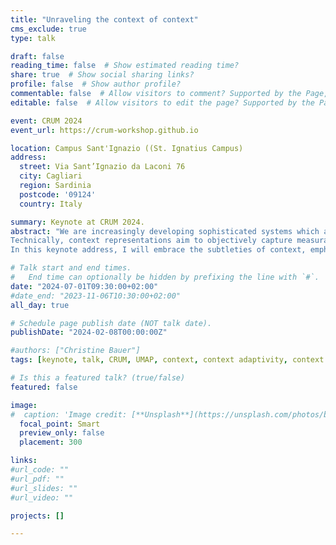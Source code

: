 ```yaml
---
title: "Unraveling the context of context"
cms_exclude: true
type: talk

draft: false
reading_time: false  # Show estimated reading time?
share: true  # Show social sharing links?
profile: false  # Show author profile?
commentable: false  # Allow visitors to comment? Supported by the Page, Post, and Docs content types.
editable: false  # Allow visitors to edit the page? Supported by the Page, Post, and Docs content types.

event: CRUM 2024
event_url: https://crum-workshop.github.io

location: Campus Sant'Ignazio ((St. Ignatius Campus)
address:
  street: Via Sant’Ignazio da Laconi 76
  city: Cagliari
  region: Sardinia
  postcode: '09124'
  country: Italy

summary: Keynote at CRUM 2024.
abstract: "We are increasingly developing sophisticated systems which are aware of the context that they are used in, and intelligently adapt their behavior to this context. This keynote delves into the essence of 'context', acknowledging its diverse conceptualizations in literature, ranging from 'any information' to a few categories. Despite acknowledging that the relevance of context is domain-specific, it often remains unclear what is relevant specifically.
Technically, context representations aim to objectively capture measurable context elements. However, practical significance often lies at a different abstraction level, where a context element's relevance and meaning may shift based on how other context elements manifest. For instance, spacial coordinates have no immediate connection with the real word; their relevance and meaning are defined by what is there else. An individual's (past) experience further complicates relevance: Is it an arbitrary house or is the one where you grew up? Do you currently live there? It context could become more intricate if a stranger enters that house.
In this keynote address, I will embrace the subtleties of context, emphasizing that the compound of context elements matters, and underscoring that objective context representations may often only serve as proxies for truly significant experienced context."

# Talk start and end times.
#   End time can optionally be hidden by prefixing the line with `#`.
date: "2024-07-01T09:30:00+02:00"
#date_end: "2023-11-06T10:30:00+02:00"
all_day: true

# Schedule page publish date (NOT talk date).
publishDate: "2024-02-08T00:00:00Z"

#authors: ["Christine Bauer"]
tags: [keynote, talk, CRUM, UMAP, context, context adaptivity, context representations]

# Is this a featured talk? (true/false)
featured: false

image:
#  caption: 'Image credit: [**Unsplash**](https://unsplash.com/photos/bzdhc5b3Bxs)'
  focal_point: Smart
  preview_only: false
  placement: 300

links:
#url_code: ""
#url_pdf: ""
#url_slides: ""
#url_video: ""

projects: []

---
```

